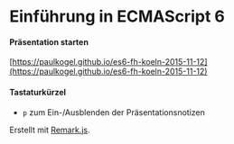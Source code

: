 Einführung in ECMAScript 6
==========================

#### Präsentation starten
[https://paulkogel.github.io/es6-fh-koeln-2015-11-12](https://paulkogel.github.io/es6-fh-koeln-2015-11-12)

#### Tastaturkürzel
+ `p` zum Ein-/Ausblenden der Präsentationsnotizen

Erstellt mit [Remark.js](https://github.com/gnab/remark).
